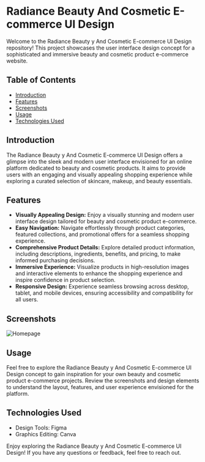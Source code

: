 # Radiance Beauty And Cosmetic E-commerce UI Design

Welcome to the Radiance Beauty y And Cosmetic E-commerce UI Design repository! This project showcases the user interface design concept for a sophisticated and immersive beauty and cosmetic product e-commerce website.

## Table of Contents

- [Introduction](#introduction)
- [Features](#features)
- [Screenshots](#screenshots)
- [Usage](#usage)
- [Technologies Used](#technologies-used)

## Introduction

The Radiance Beauty y And Cosmetic E-commerce UI Design offers a glimpse into the sleek and modern user interface envisioned for an online platform dedicated to beauty and cosmetic products. It aims to provide users with an engaging and visually appealing shopping experience while exploring a curated selection of skincare, makeup, and beauty essentials.

## Features

- **Visually Appealing Design:** Enjoy a visually stunning and modern user interface design tailored for beauty and cosmetic product e-commerce.
- **Easy Navigation:** Navigate effortlessly through product categories, featured collections, and promotional offers for a seamless shopping experience.
- **Comprehensive Product Details:** Explore detailed product information, including descriptions, ingredients, benefits, and pricing, to make informed purchasing decisions.
- **Immersive Experience:** Visualize products in high-resolution images and interactive elements to enhance the shopping experience and inspire confidence in product selection.
- **Responsive Design:** Experience seamless browsing across desktop, tablet, and mobile devices, ensuring accessibility and compatibility for all users.

## Screenshots

![Homepage](https://github.com/Jeevannaik66/Radiance-Beauty-E-commerce-UI-Design/assets/117274229/cb13a375-961d-4737-8dc1-87ab01537a46)


## Usage

Feel free to explore the Radiance Beauty y And Cosmetic E-commerce UI Design concept to gain inspiration for your own beauty and cosmetic product e-commerce projects. Review the screenshots and design elements to understand the layout, features, and user experience envisioned for the platform.

## Technologies Used

- Design Tools: Figma
- Graphics Editing: Canva

Enjoy exploring the Radiance Beauty y And Cosmetic E-commerce UI Design! If you have any questions or feedback, feel free to reach out.

